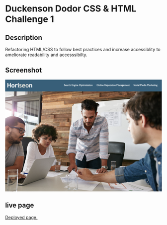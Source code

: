 # Duckenson Dodor CSS & HTML Challenge 1

## Description

Refactoring HTML/CSS to follow best practices and increase accessiblity to ameliorate readability and accesssibilty.

## Screenshot

![A screenshot](./assets/images/screenshot.png)

## live page

[Deployed page.](https://dodor101.github.io/module-1-project/)
